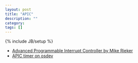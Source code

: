 ```yaml
---
layout: post
title: "APIC"
description: ""
category: 
tags: []
---
```

{% include JB/setup %}
- [Advanced Programmable Interrupt Controller by Mike Rieker](http://www.microbe.cz/docs/apicarticle.txt)
- [APIC timer on osdev](http://wiki.osdev.org/APIC_timer)
